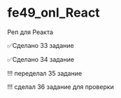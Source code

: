 # fe49_onl_React
Реп для Реакта

✅Сделано 33 задание

✅Сделано 34 задание

!!! переделал 35 задание

!!! сделал 36 задание для проверки
